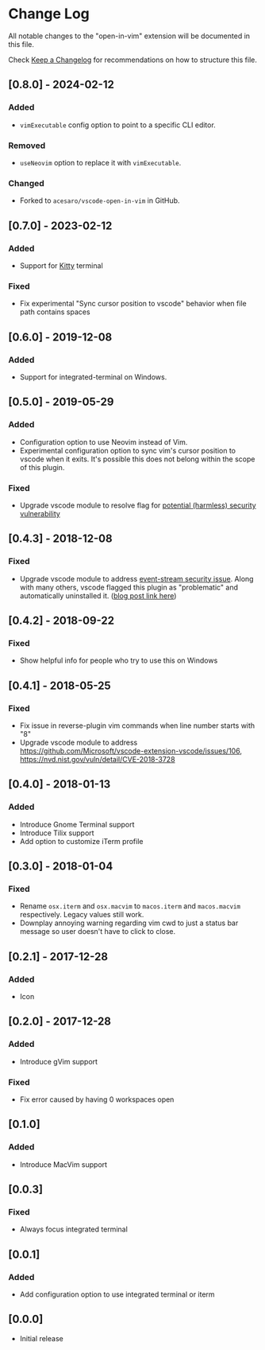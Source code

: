 # Change Log
All notable changes to the "open-in-vim" extension will be documented in this file.

Check [Keep a Changelog](http://keepachangelog.com/) for recommendations on how to structure this file.

## [0.8.0] - 2024-02-12
### Added
- `vimExecutable` config option to point to a specific CLI editor.
### Removed
- `useNeovim` option to replace it with `vimExecutable`.
### Changed
- Forked to `acesaro/vscode-open-in-vim` in GitHub.

## [0.7.0] - 2023-02-12
### Added
- Support for [Kitty](https://sw.kovidgoyal.net/kitty/) terminal

### Fixed
- Fix experimental "Sync cursor position to vscode" behavior when file path
  contains spaces

## [0.6.0] - 2019-12-08
### Added
- Support for integrated-terminal on Windows.

## [0.5.0] - 2019-05-29
### Added
- Configuration option to use Neovim instead of Vim.
- Experimental configuration option to sync vim's cursor position to vscode
  when it exits. It's possible this does not belong within the scope of this
  plugin.

### Fixed
- Upgrade vscode module to resolve flag for [potential (harmless) security
  vulnerability](https://nvd.nist.gov/vuln/detail/CVE-2018-20834)

## [0.4.3] - 2018-12-08
### Fixed
- Upgrade vscode module to address [event-stream security
  issue](https://github.com/dominictarr/event-stream/issues/116). Along with
  many others, vscode flagged this plugin as "problematic" and automatically
  uninstalled it. ([blog post link
  here](https://code.visualstudio.com/blogs/2018/11/26/event-stream))

## [0.4.2] - 2018-09-22
### Fixed
- Show helpful info for people who try to use this on Windows

## [0.4.1] - 2018-05-25
### Fixed
- Fix issue in reverse-plugin vim commands when line number starts with "8"
- Upgrade vscode module to address https://github.com/Microsoft/vscode-extension-vscode/issues/106, https://nvd.nist.gov/vuln/detail/CVE-2018-3728

## [0.4.0] - 2018-01-13
### Added
- Introduce Gnome Terminal support
- Introduce Tilix support
- Add option to customize iTerm profile

## [0.3.0] - 2018-01-04
### Fixed
- Rename `osx.iterm` and `osx.macvim` to `macos.iterm` and `macos.macvim` respectively. Legacy values still work.
- Downplay annoying warning regarding vim cwd to just a status bar message so user doesn't have to click to close.

## [0.2.1] - 2017-12-28
### Added
- Icon

## [0.2.0] - 2017-12-28
### Added
- Introduce gVim support

### Fixed
- Fix error caused by having 0 workspaces open

## [0.1.0]
### Added
- Introduce MacVim support

## [0.0.3]
### Fixed
- Always focus integrated terminal

## [0.0.1]
### Added
- Add configuration option to use integrated terminal or iterm

## [0.0.0]
- Initial release
